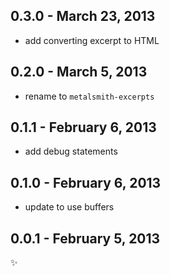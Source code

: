 
0.3.0 - March 23, 2013
----------------------
* add converting excerpt to HTML

0.2.0 - March 5, 2013
---------------------
* rename to `metalsmith-excerpts`

0.1.1 - February 6, 2013
------------------------
* add debug statements

0.1.0 - February 6, 2013
------------------------
* update to use buffers

0.0.1 - February 5, 2013
------------------------
:sparkles:
